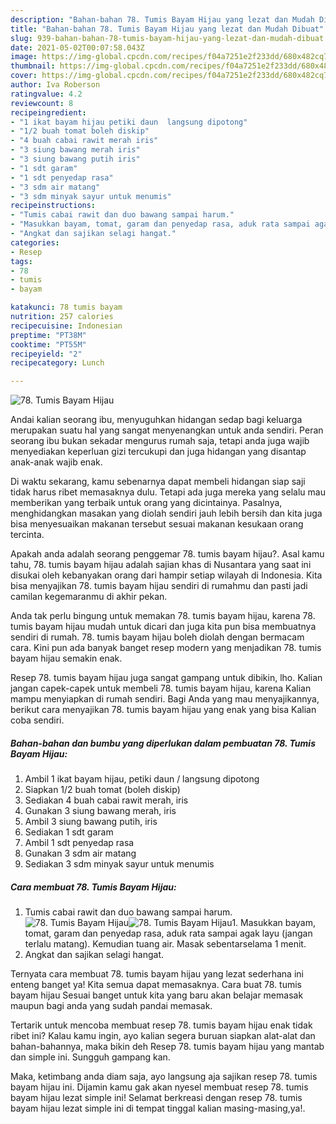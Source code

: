 ```yaml
---
description: "Bahan-bahan 78. Tumis Bayam Hijau yang lezat dan Mudah Dibuat"
title: "Bahan-bahan 78. Tumis Bayam Hijau yang lezat dan Mudah Dibuat"
slug: 939-bahan-bahan-78-tumis-bayam-hijau-yang-lezat-dan-mudah-dibuat
date: 2021-05-02T00:07:58.043Z
image: https://img-global.cpcdn.com/recipes/f04a7251e2f233dd/680x482cq70/78-tumis-bayam-hijau-foto-resep-utama.jpg
thumbnail: https://img-global.cpcdn.com/recipes/f04a7251e2f233dd/680x482cq70/78-tumis-bayam-hijau-foto-resep-utama.jpg
cover: https://img-global.cpcdn.com/recipes/f04a7251e2f233dd/680x482cq70/78-tumis-bayam-hijau-foto-resep-utama.jpg
author: Iva Roberson
ratingvalue: 4.2
reviewcount: 8
recipeingredient:
- "1 ikat bayam hijau petiki daun  langsung dipotong"
- "1/2 buah tomat boleh diskip"
- "4 buah cabai rawit merah iris"
- "3 siung bawang merah iris"
- "3 siung bawang putih iris"
- "1 sdt garam"
- "1 sdt penyedap rasa"
- "3 sdm air matang"
- "3 sdm minyak sayur untuk menumis"
recipeinstructions:
- "Tumis cabai rawit dan duo bawang sampai harum."
- "Masukkan bayam, tomat, garam dan penyedap rasa, aduk rata sampai agak layu (jangan terlalu matang). Kemudian tuang air. Masak sebentarselama 1 menit."
- "Angkat dan sajikan selagi hangat."
categories:
- Resep
tags:
- 78
- tumis
- bayam

katakunci: 78 tumis bayam 
nutrition: 257 calories
recipecuisine: Indonesian
preptime: "PT38M"
cooktime: "PT55M"
recipeyield: "2"
recipecategory: Lunch

---
```



![78. Tumis Bayam Hijau](https://img-global.cpcdn.com/recipes/f04a7251e2f233dd/680x482cq70/78-tumis-bayam-hijau-foto-resep-utama.jpg)

Andai kalian seorang ibu, menyuguhkan hidangan sedap bagi keluarga merupakan suatu hal yang sangat menyenangkan untuk anda sendiri. Peran seorang ibu bukan sekadar mengurus rumah saja, tetapi anda juga wajib menyediakan keperluan gizi tercukupi dan juga hidangan yang disantap anak-anak wajib enak.

Di waktu  sekarang, kamu sebenarnya dapat membeli hidangan siap saji tidak harus ribet memasaknya dulu. Tetapi ada juga mereka yang selalu mau memberikan yang terbaik untuk orang yang dicintainya. Pasalnya, menghidangkan masakan yang diolah sendiri jauh lebih bersih dan kita juga bisa menyesuaikan makanan tersebut sesuai makanan kesukaan orang tercinta. 



Apakah anda adalah seorang penggemar 78. tumis bayam hijau?. Asal kamu tahu, 78. tumis bayam hijau adalah sajian khas di Nusantara yang saat ini disukai oleh kebanyakan orang dari hampir setiap wilayah di Indonesia. Kita bisa menyajikan 78. tumis bayam hijau sendiri di rumahmu dan pasti jadi camilan kegemaranmu di akhir pekan.

Anda tak perlu bingung untuk memakan 78. tumis bayam hijau, karena 78. tumis bayam hijau mudah untuk dicari dan juga kita pun bisa membuatnya sendiri di rumah. 78. tumis bayam hijau boleh diolah dengan bermacam cara. Kini pun ada banyak banget resep modern yang menjadikan 78. tumis bayam hijau semakin enak.

Resep 78. tumis bayam hijau juga sangat gampang untuk dibikin, lho. Kalian jangan capek-capek untuk membeli 78. tumis bayam hijau, karena Kalian mampu menyiapkan di rumah sendiri. Bagi Anda yang mau menyajikannya, berikut cara menyajikan 78. tumis bayam hijau yang enak yang bisa Kalian coba sendiri.

<!--inarticleads1-->

##### Bahan-bahan dan bumbu yang diperlukan dalam pembuatan 78. Tumis Bayam Hijau:

1. Ambil 1 ikat bayam hijau, petiki daun / langsung dipotong
1. Siapkan 1/2 buah tomat (boleh diskip)
1. Sediakan 4 buah cabai rawit merah, iris
1. Gunakan 3 siung bawang merah, iris
1. Ambil 3 siung bawang putih, iris
1. Sediakan 1 sdt garam
1. Ambil 1 sdt penyedap rasa
1. Gunakan 3 sdm air matang
1. Sediakan 3 sdm minyak sayur untuk menumis




<!--inarticleads2-->

##### Cara membuat 78. Tumis Bayam Hijau:

1. Tumis cabai rawit dan duo bawang sampai harum.
<img src="https://img-global.cpcdn.com/steps/9e59815a93aa9423/160x128cq70/78-tumis-bayam-hijau-langkah-memasak-1-foto.jpg" alt="78. Tumis Bayam Hijau"><img src="https://img-global.cpcdn.com/steps/bf10a0bad8135bcb/160x128cq70/78-tumis-bayam-hijau-langkah-memasak-1-foto.jpg" alt="78. Tumis Bayam Hijau">1. Masukkan bayam, tomat, garam dan penyedap rasa, aduk rata sampai agak layu (jangan terlalu matang). Kemudian tuang air. Masak sebentarselama 1 menit.
1. Angkat dan sajikan selagi hangat.




Ternyata cara membuat 78. tumis bayam hijau yang lezat sederhana ini enteng banget ya! Kita semua dapat memasaknya. Cara buat 78. tumis bayam hijau Sesuai banget untuk kita yang baru akan belajar memasak maupun bagi anda yang sudah pandai memasak.

Tertarik untuk mencoba membuat resep 78. tumis bayam hijau enak tidak ribet ini? Kalau kamu ingin, ayo kalian segera buruan siapkan alat-alat dan bahan-bahannya, maka bikin deh Resep 78. tumis bayam hijau yang mantab dan simple ini. Sungguh gampang kan. 

Maka, ketimbang anda diam saja, ayo langsung aja sajikan resep 78. tumis bayam hijau ini. Dijamin kamu gak akan nyesel membuat resep 78. tumis bayam hijau lezat simple ini! Selamat berkreasi dengan resep 78. tumis bayam hijau lezat simple ini di tempat tinggal kalian masing-masing,ya!.

